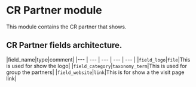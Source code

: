 # CR Partner module

This module contains the CR partner that shows.

## CR Partner fields architecture.

|field_name|type|comment|
|--- | --- | --- | --- | --- |
|`field_logo`|`file`|This is used for show the logo|
|`field_category`|`taxonomy_term`|This is used for group the partners|
|`field_website`|`link`|This is for show a the visit page link|

